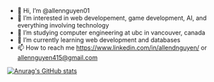 - 👋 Hi, I’m @allennguyen01
- 👀 I’m interested in web developement, game development, AI, and everything involving technology
- 🌱 I’m studying computer engineering at ubc in vancouver, canada
- 💞️ I’m currently learning web development and databases
- 📫 How to reach me https://www.linkedin.com/in/allendnguyen/ or allennguyen415@gmail.com

<!---
allennguyen01/allennguyen01 is a ✨ special ✨ repository because its `README.md` (this file) appears on your GitHub profile.
You can click the Preview link to take a look at your changes.
--->

[![Anurag's GitHub stats](https://github-readme-stats.vercel.app/api?username=allennguyen01&show_icons=true&theme=radical)](https://github.com/anuraghazra/github-readme-stats)
